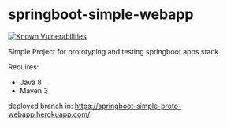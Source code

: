 # springboot-simple-webapp

<a href="https://snyk.io/test/github/japshvincent/springboot-simple-webapp?targetFile=pom.xml"><img src="https://snyk.io/test/github/japshvincent/springboot-simple-webapp/badge.svg?targetFile=pom.xml" alt="Known Vulnerabilities" data-canonical-src="https://snyk.io/test/github/japshvincent/springboot-simple-webapp?targetFile=pom.xml" style="max-width:100%;"></a>

Simple Project for prototyping and testing springboot apps stack

Requires:
 - Java 8
 - Maven 3
 
 deployed branch in: https://springboot-simple-proto-webapp.herokuapp.com/
